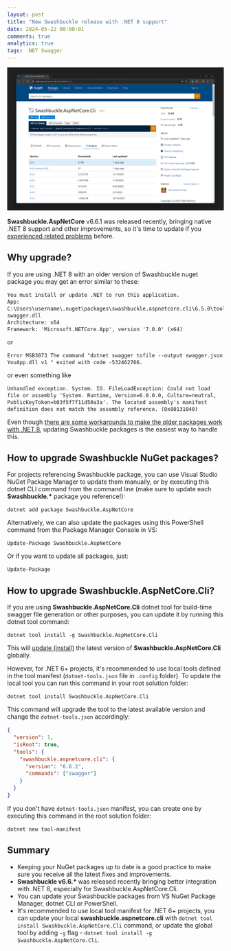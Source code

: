 ```yaml
---
layout: post
title: "New Swashbuckle release with .NET 8 support"
date: 2024-05-22 00:00:01
comments: true
analytics: true
tags: .NET Swagger
---
```


<img src='/public/images/2024/swashbuckle/SwashbuckleAspNetCoreCli.png' alt="swashbuckle nuget portal page with 6.6.1 release"/>

**Swashbuckle.AspNetCore** v6.6.1 was released recently, bringing native .NET 8 support and other improvements, so it's time to update if you [experienced related problems](/posts/dotnet-swagger-tofile-dotnet-8/) before.
<br>

## Why upgrade?

If you are using .NET 8 with an older version of Swashbuckle nuget package you may get an error similar to these:

```
You must install or update .NET to run this application.
App: C:\Users\username\.nuget\packages\swashbuckle.aspnetcore.cli\6.5.0\tools\net7.0\any\dotnet-swagger.dll
Architecture: x64
Framework: 'Microsoft.NETCore.App', version '7.0.0' (x64)
```

or

```
Error MSB3073 The command "dotnet swagger tofile --output swagger.json YouApp.dll v1 " exited with code -532462766.
```

or even something like

```
Unhandled exception. System. IO. FileLoadException: Could not load file or assembly 'System. Runtime, Version=6.0.0.0, Culture=neutral, PublicKeyToken=b03f5f7f11d50a3a'. The located assembly's manifest definition does not match the assembly reference. (0x80131040)
```

Even though [there are some workarounds to make the older packages work with .NET 8](/posts/dotnet-swagger-tofile-dotnet-8/), updating Swashbuckle packages is the easiest way to handle this.

## How to upgrade Swashbuckle NuGet packages?

For projects referencing Swashbuckle package, you can use Visual Studio NuGet Package Manager to update them manually, or by executing this dotnet CLI command from the command line (make sure to update each **Swashbuckle.\*** package you reference!):

```
dotnet add package Swashbuckle.AspNetCore
```

Alternatively, we can also update the packages using this PowerShell command from the Package Manager Console in VS:

```
Update-Package Swashbuckle.AspNetCore
```

Or if you want to update all packages, just:

```
Update-Package
```

## How to upgrade Swashbuckle.AspNetCore.Cli?

If you are using **Swashbuckle.AspNetCore.Cli** dotnet tool for build-time swagger file generation or other purposes, you can update it by running this dotnet tool command:

```
dotnet tool install -g Swashbuckle.AspNetCore.Cli
```

This will [update (install)](https://github.com/domaindrivendev/Swashbuckle.AspNetCore?tab=readme-ov-file#swashbuckleaspnetcorecli) the latest version of **Swashbuckle.AspNetCore.Cli** globally.

However, for .NET 6+ projects, it's recommended to use local tools defined in the tool manifest (`dotnet-tools.json` file in `.config` folder). To update the local tool you can run this command in your root solution folder:

```
dotnet tool install Swashbuckle.AspNetCore.Cli
```

This command will upgrade the tool to the latest available version and change the `dotnet-tools.json` accordingly:

```json
{
  "version": 1,
  "isRoot": true,
  "tools": {
    "swashbuckle.aspnetcore.cli": {
      "version": "6.6.2",
      "commands": ["swagger"]
    }
  }
}
```

If you don't have `dotnet-tools.json` manifest, you can create one by executing this command in the root solution folder:

```
dotnet new tool-manifest
```

## Summary

- Keeping your NuGet packages up to date is a good practice to make sure you receive all the latest fixes and improvements.
- **Swashbuckle v6.6.\*** was released recently bringing better integration with .NET 8, especially for Swashbuckle.AspNetCore.Cli.
- You can update your Swashbuckle packages from VS NuGet Package Manager, dotnet CLI or PowerShell.
- It's recommended to use local tool manifest for .NET 6+ projects, you can update your local **swashbuckle.aspnetcore.cli** with `dotnet tool install Swashbuckle.AspNetCore.Cli` command, or update the global tool by adding `-g` flag - `dotnet tool install -g Swashbuckle.AspNetCore.Cli`.
